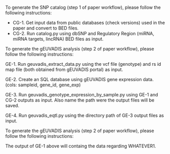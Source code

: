 To generate the SNP catalog (step 1 of paper workflow), please follow the following instructions:
* CG-1. Get input data from public databases (check versions) used in the paper and convert to BED files.
* CG-2. Run catalog.py using dbSNP and Regulatory Region (miRNA, miRNA targets, lincRNA) BED files as input.

To generate the gEUVADIS analysis (step 2 of paper workflow), please follow the following instructions:

GE-1. Run geuvadis_extract_data.py using the vcf file (genotype) and rs id map file (both obtained from gEUVADIS portal) as input.

GE-2. Create an SQL database using gEUVADIS gene expression data. (cols: sampleid, gene_id, gene_exp)

GE-3. Run geuvadis_genotype_expression_by_sample.py using GE-1 and CG-2 outputs as input. Also name the path were the output files will be saved.

GE-4. Run geuvadis_eqtl.py using the directory path of GE-3 output files as input.

To generate the gEUVADIS analysis (step 2 of paper workflow), please follow the following instructions:

The output of GE-1 above will containg the data regarding WHATEVER1.
